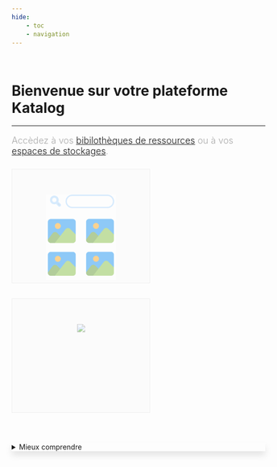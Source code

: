 ```yaml
---
hide:
    - toc
    - navigation
---
```


<div class="div-cleanbody">
    <br>
    <h1>Bienvenue sur votre <b>plateforme Katalog</b></h1>
    <hr>
    <p style="color:#AAA; font-size: 18px; font-weight: 350;">Accèdez à vos <u><a href="./biblioteks/home">bibilothèques de ressources</a></u> ou à vos <u><a href="./stockages/home">espaces de stockages</a></u>.</p>
    <div class="add-choice" style="justify-content: left;">
        <a href="./biblioteks/home" class="add-card">
            <div class="add-img">
                <img style="filter: opacity(50%)" src="./images/katalog_global.png"> 
            </div>
        </a>
        <a href="./stockages/home" class="add-card">
            <div class="add-img">
                <img style="filter: opacity(50%)" src="https://cdn-icons-png.flaticon.com/512/3176/3176377.png">
            </div>
        </a>  
    </div>
    <br><br>
    <details style="padding:0px;border-left-width: 0;" class="ksln-info"><summary style="border-radius:0px; box-shadow: 0px 8px 13px rgba(1,1,1,0.1);"> Mieux comprendre</summary>
        <div style="text-align: center;" class="div-cleanbody">
            <h2 style="color:#A5A5A5">Katalog, <b>Kesako ?</b></h2>
            <br><br>
            <div><img id="KatalogKesako" src="./images/katalogs_kesako.png"></div>
            <br><br>
            <hr>
            <br>
            <h2 style="color:#A5A5A5">Katalog, <b>Pourquoi ?</b></h2>
            <br><br>
            <div><img id="KatalogKesako" src="./images/katalogs_why.png"></div>
            <hr>
            <br>
            <h2 style="color:#A5A5A5">Katalog, <b>Comment ?</b></h2>
            <br><br>
            <div><img id="KatalogKesako" src="./images/katalogs_how.png"></div>
        </div>
        <br>
        <div class="div-cleanbody" style="background-color:#F5F5F5; margin-bottom:0px;">
            <h2>Comment créer <b>votre propre plateforme Katalog</b> ?</h2><hr style="color:white !important; width:7%; border-bottom: 10px solid var(--md-primary-fg-color);">
            <i>Un tutoriel détaillé sera bientôt mis à disposition, affaire à suivre.</i>
            <br><br>
            <a class="md-button md-button--primary" href="https://konsilion.fr/wp/contacts/" target="_blank"><span></span>Une plateforme Katalog sur mesure ?</a>
            <br><br>
        </div>
    </details>
</div>








<head>
    <meta charset="utf-8">
    <!--<meta http-equiv="X-UA-Compatible" content="IE=edge">  Cette balise est faite pour adapter Internet Explorer, mais elle semble désuette en 2022-->
    <!--<meta name="description" content="csv to datatables to csv">-->
    <meta name="viewport" content="width=device-width, initial-scale=1">
</head>



<style>  
#KatalogKesako {
    width: 95%;
    max-width: 450px;
    margin:0px;
    padding:0px;
}
    
    
.bibliotek-card {
    margin-bottom: 25px;
}
    
.bibliotek-card > h2 {
    margin-bottom: 0px;    
}
    
.top-logo {
    float:right;
    margin: 15px 5px;
    border: 1px solid #EEE;
    border-radius:5px;
    padding:10px;
    cursor: pointer;
    filter: opacity(60%)!important;
    background-color:#FCFCFC;
}
  
.top-logo:hover {
    float:right;
    border: 1px solid #EEE;
    border-radius:5px;
    padding:10px;    
    filter: opacity(100%) !important;    
}   
    
.search-wrapper {
  display: flex;
  flex-direction: column;
  gap: .25rem; 
}

input {
  font-size: 1rem;
}

    
.bibliotek-katalogs {
  margin: 25px 0px;
  display: grid;
  grid-template-columns: repeat(auto-fit, minmax(275px, auto));
  gap: 30px;
  justify-content: left;    
}    
    
.add-choice {
  margin: 25px 0px;
  display: grid;
  grid-template-columns: repeat(auto-fit, minmax(275px, auto));
  gap: 30px;
  justify-content: left;      
}
    
    
#CardGrid {
  margin: 15px 0px;
  display: grid;
  grid-template-columns: repeat(auto-fit, minmax(275px, auto));
  gap: 30px;
  justify-content: left;    
}


.card {
  border: 1px solid #CCC;
  background-color: #EEE;
  height: 225px;
}


    
.card > .header {
    padding: 5px 15px;
    background-color: #DDD;
    font-size: 80px;
}


.header {
  font-size: 16px;
  color: black;
  padding: 15px;
  overflow: hidden;
}
    
.img {
    text-align: center;
    border-bottom: 1px solid #CCC;
    background-color: white;
    height: 70%;
    overflow: hidden;
}
  
.img > img {
    min-width: 200px;
    max-width: 425px;
    height:100%;
    border: 1px solid #FFF;
}
    
    
    
.add-card {
  border: 1px solid #EFEFEF;
  background-color: rgba(250,250,250,0.5);
  height: 225px;
  width: auto;
  margin-left: 0px;
}
    
.add-card:hover {
  border: 1px solid #EFEFEF;
  background-color: rgba(250,250,250,1);
} 
        
    
.add-img {
    text-align: center;
    height: 100%;
    max-width: 450px;
    overflow: hidden;
}
    
.add-img > img {
    height: 75%;
    padding-top:50px;
}
    
.add-img:hover > img {
filter: grayscale(10%) !important;
}   
    
.hide {
  display: none;
}

.md-footer, h1 {
    display:block;
}
</style>
